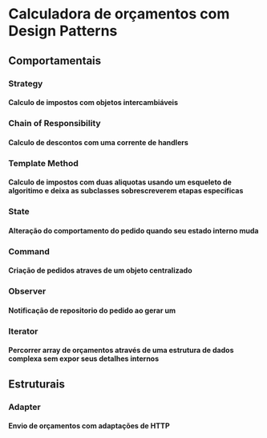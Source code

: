 # Calculadora de orçamentos com Design Patterns

## Comportamentais

### Strategy
#### Calculo de impostos com objetos intercambiáveis

### Chain of Responsibility
#### Calculo de descontos com uma corrente de handlers

### Template Method
#### Calculo de impostos com duas aliquotas usando um esqueleto de algoritimo e deixa as subclasses sobrescreverem etapas específicas

### State
#### Alteração do comportamento do pedido quando seu estado interno muda

### Command
#### Criação de pedidos atraves de um objeto centralizado

### Observer
#### Notificação de repositorio do pedido ao gerar um

### Iterator
#### Percorrer array de orçamentos através de uma estrutura de dados complexa sem expor seus detalhes internos

## Estruturais 

### Adapter
#### Envio de orçamentos com adaptações de HTTP